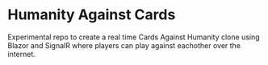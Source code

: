 # Humanity Against Cards
Experimental repo to create a real time Cards Against Humanity clone using Blazor and SignalR where players can play against eachother over the internet.
